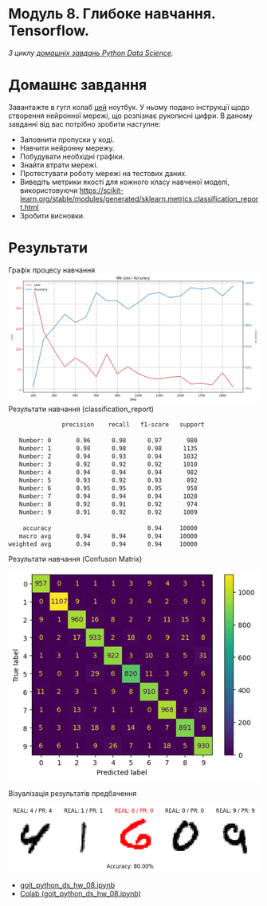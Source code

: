 # Модуль 8. Глибоке навчання. Tensorflow.

*З циклу [домашніх завдань Python Data Science](https://github.com/lexxai/goit_python_data_sciense_homework).*

# Домашнє завдання

Завантажте в гугл колаб [цей](https://drive.google.com/file/d/10-gPf1AeEKXKOlZq9ItbKRo8gtmtNiDV/view) ноутбук. У ньому подано інструкції щодо створення нейронної мережі, що розпізнає рукописні цифри. В даному завданні від вас потрібно зробити наступне:

- Заповнити пропуски у коді.
- Навчити нейронну мережу.
- Побудувати необхідні графіки.
- Знайти втрати мережі.
- Протестувати роботу мережі на тестових даних.
- Виведіть метрики якості для кожного класу навченої моделі, використовуючи https://scikit-learn.org/stable/modules/generated/sklearn.metrics.classification_report.html
- Зробити висновки.

# Результати
Графік процесу навчання
![hw08-loss-acc](hw08-loss-acc.png)
Результати навчання (classification_report)
```
               precision    recall   f1-score   support

   Number: 0       0.96      0.98      0.97       980
   Number: 1       0.98      0.98      0.98      1135
   Number: 2       0.94      0.93      0.94      1032
   Number: 3       0.92      0.92      0.92      1010
   Number: 4       0.94      0.94      0.94       982
   Number: 5       0.93      0.92      0.93       892
   Number: 6       0.95      0.95      0.95       958
   Number: 7       0.94      0.94      0.94      1028
   Number: 8       0.92      0.91      0.92       974
   Number: 9       0.91      0.92      0.92      1009

    accuracy                           0.94     10000
   macro avg       0.94      0.94      0.94     10000
weighted avg       0.94      0.94      0.94     10000
```
Результати навчання (Confuson Matrix)

![hw-08-confm](hw-08-confm.png)

Візуалізація результатів предбачення

![hw-08-pred-imgs](hw-08-pred-imgs.png)

- [goit_python_ds_hw_08.ipynb](goit_python_ds_hw_08.ipynb)
- [Colab (goit_python_ds_hw_08.ipynb)](https://colab.research.google.com/drive/1FY4LFhix5OiKEXA_et3Zl2P7QWf3JTQk?usp=sharing)
